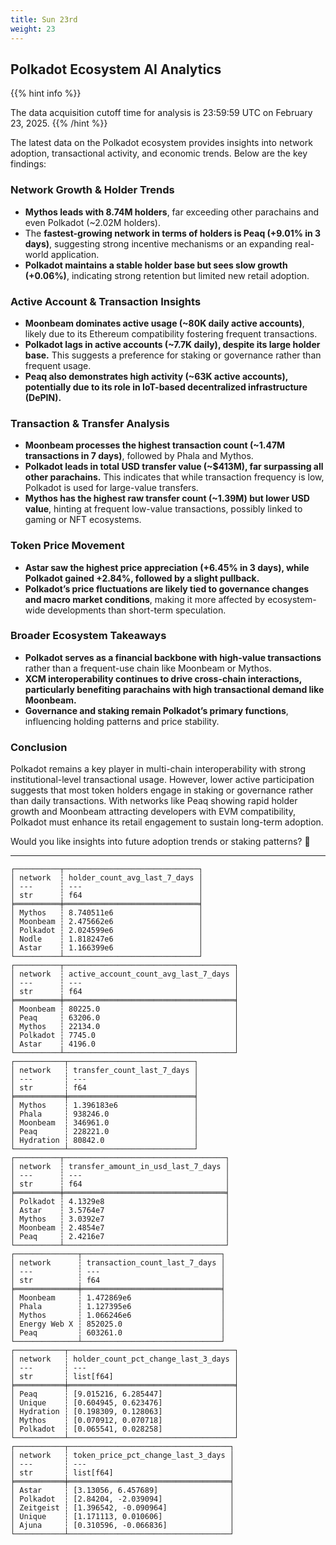 ```yaml
---
title: Sun 23rd
weight: 23
---
```


## **Polkadot Ecosystem AI Analytics**
{{% hint info %}}

The data acquisition cutoff time for analysis is 23:59:59 UTC on February 23, 2025.
{{% /hint %}}

The latest data on the Polkadot ecosystem provides insights into network adoption, transactional activity, and economic trends. Below are the key findings:

### Network Growth & Holder Trends
- **Mythos leads with 8.74M holders**, far exceeding other parachains and even Polkadot (~2.02M holders).
- The **fastest-growing network in terms of holders is Peaq (+9.01% in 3 days)**, suggesting strong incentive mechanisms or an expanding real-world application.
- **Polkadot maintains a stable holder base but sees slow growth (+0.06%)**, indicating strong retention but limited new retail adoption.

### Active Account & Transaction Insights
- **Moonbeam dominates active usage (~80K daily active accounts)**, likely due to its Ethereum compatibility fostering frequent transactions.
- **Polkadot lags in active accounts (~7.7K daily), despite its large holder base.** This suggests a preference for staking or governance rather than frequent usage.
- **Peaq also demonstrates high activity (~63K active accounts), potentially due to its role in IoT-based decentralized infrastructure (DePIN).**

### Transaction & Transfer Analysis
- **Moonbeam processes the highest transaction count (~1.47M transactions in 7 days)**, followed by Phala and Mythos.
- **Polkadot leads in total USD transfer value (~$413M), far surpassing all other parachains.** This indicates that while transaction frequency is low, Polkadot is used for large-value transfers.
- **Mythos has the highest raw transfer count (~1.39M) but lower USD value**, hinting at frequent low-value transactions, possibly linked to gaming or NFT ecosystems.

### Token Price Movement
- **Astar saw the highest price appreciation (+6.45% in 3 days), while Polkadot gained +2.84%, followed by a slight pullback.**
- **Polkadot’s price fluctuations are likely tied to governance changes and macro market conditions**, making it more affected by ecosystem-wide developments than short-term speculation.

### Broader Ecosystem Takeaways
- **Polkadot serves as a financial backbone with high-value transactions** rather than a frequent-use chain like Moonbeam or Mythos.
- **XCM interoperability continues to drive cross-chain interactions, particularly benefiting parachains with high transactional demand like Moonbeam.**
- **Governance and staking remain Polkadot’s primary functions**, influencing holding patterns and price stability.

### Conclusion
Polkadot remains a key player in multi-chain interoperability with strong institutional-level transactional usage. However, lower active participation suggests that most token holders engage in staking or governance rather than daily transactions. With networks like Peaq showing rapid holder growth and Moonbeam attracting developers with EVM compatibility, Polkadot must enhance its retail engagement to sustain long-term adoption.

Would you like insights into future adoption trends or staking patterns? 🚀

---

```
┌──────────┬──────────────────────────────┐
│ network  ┆ holder_count_avg_last_7_days │
│ ---      ┆ ---                          │
│ str      ┆ f64                          │
╞══════════╪══════════════════════════════╡
│ Mythos   ┆ 8.740511e6                   │
│ Moonbeam ┆ 2.475662e6                   │
│ Polkadot ┆ 2.024599e6                   │
│ Nodle    ┆ 1.818247e6                   │
│ Astar    ┆ 1.166399e6                   │
└──────────┴──────────────────────────────┘
┌──────────┬──────────────────────────────────────┐
│ network  ┆ active_account_count_avg_last_7_days │
│ ---      ┆ ---                                  │
│ str      ┆ f64                                  │
╞══════════╪══════════════════════════════════════╡
│ Moonbeam ┆ 80225.0                              │
│ Peaq     ┆ 63206.0                              │
│ Mythos   ┆ 22134.0                              │
│ Polkadot ┆ 7745.0                               │
│ Astar    ┆ 4196.0                               │
└──────────┴──────────────────────────────────────┘
┌───────────┬────────────────────────────┐
│ network   ┆ transfer_count_last_7_days │
│ ---       ┆ ---                        │
│ str       ┆ f64                        │
╞═══════════╪════════════════════════════╡
│ Mythos    ┆ 1.396183e6                 │
│ Phala     ┆ 938246.0                   │
│ Moonbeam  ┆ 346961.0                   │
│ Peaq      ┆ 228221.0                   │
│ Hydration ┆ 80842.0                    │
└───────────┴────────────────────────────┘
┌──────────┬────────────────────────────────────┐
│ network  ┆ transfer_amount_in_usd_last_7_days │
│ ---      ┆ ---                                │
│ str      ┆ f64                                │
╞══════════╪════════════════════════════════════╡
│ Polkadot ┆ 4.1329e8                           │
│ Astar    ┆ 3.5764e7                           │
│ Mythos   ┆ 3.0392e7                           │
│ Moonbeam ┆ 2.4854e7                           │
│ Peaq     ┆ 2.4216e7                           │
└──────────┴────────────────────────────────────┘
┌──────────────┬───────────────────────────────┐
│ network      ┆ transaction_count_last_7_days │
│ ---          ┆ ---                           │
│ str          ┆ f64                           │
╞══════════════╪═══════════════════════════════╡
│ Moonbeam     ┆ 1.472869e6                    │
│ Phala        ┆ 1.127395e6                    │
│ Mythos       ┆ 1.066246e6                    │
│ Energy Web X ┆ 852025.0                      │
│ Peaq         ┆ 603261.0                      │
└──────────────┴───────────────────────────────┘
┌───────────┬─────────────────────────────────────┐
│ network   ┆ holder_count_pct_change_last_3_days │
│ ---       ┆ ---                                 │
│ str       ┆ list[f64]                           │
╞═══════════╪═════════════════════════════════════╡
│ Peaq      ┆ [9.015216, 6.285447]                │
│ Unique    ┆ [0.604945, 0.623476]                │
│ Hydration ┆ [0.198309, 0.128063]                │
│ Mythos    ┆ [0.070912, 0.070718]                │
│ Polkadot  ┆ [0.065541, 0.028258]                │
└───────────┴─────────────────────────────────────┘
┌───────────┬────────────────────────────────────┐
│ network   ┆ token_price_pct_change_last_3_days │
│ ---       ┆ ---                                │
│ str       ┆ list[f64]                          │
╞═══════════╪════════════════════════════════════╡
│ Astar     ┆ [3.13056, 6.457689]                │
│ Polkadot  ┆ [2.84204, -2.039094]               │
│ Zeitgeist ┆ [1.396542, -0.090964]              │
│ Unique    ┆ [1.171113, 0.010606]               │
│ Ajuna     ┆ [0.310596, -0.066836]              │
└───────────┴────────────────────────────────────┘
```
